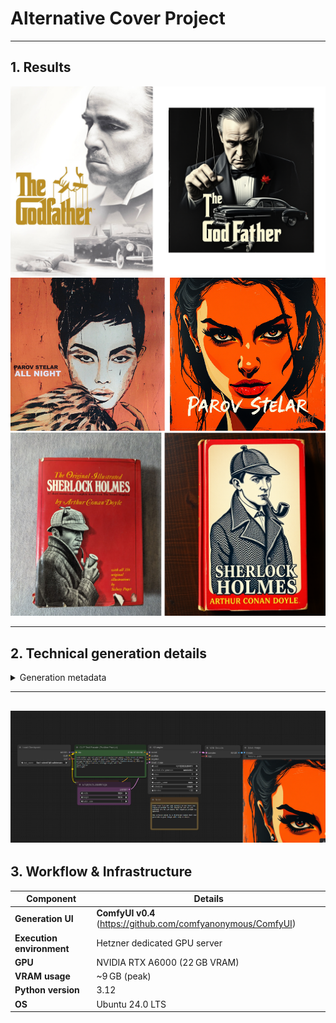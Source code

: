 # Alternative Cover Project

---

## 1. Results


![dvd](assets/dvd.png)
![vinyl](assets/vinyl.png)
![book](assets/book.png)

---

## 2. Technical generation details  


<details>
<summary>Generation metadata</summary>

| Field | Value |
|-------|-------|
| **Model** | Flux1 Schnell FP8 |
| **Model Link** | <https://huggingface.co/Comfy-Org/flux1-schnell/blob/main/flux1-schnell-fp8.safetensors> |
| **Sampler** | `Euler` |
| **Steps** | `5` |
| **CFG Scale** | `1.0` |
| **Seed** | `randomized` |
| **Resolution** | `1024 × 1024` |
| **Batch size** | `4` |

**Prompt**
```
bold modern pop art portrait of a mysterious woman, thick brush strokes, expressive eyes, dramatic eyeliner, minimal facial features, orange grunge background with visible paint textures, fashion-forward, abstract realism, sharp contrast, vintage vinyl, with text
Parov Stelar
All night
```
```
dramatic grayscale poster, close-up of a serious older man with slicked-back hair and tuxedo, puppet master hand, above vintage text The Godfather, mafia crime theme, 1940s black car with bullet holes, lifeless body on pavement, soft light, cinematic depth, movie poster style, high contrast, classic mafia atmosphere, VHS, textured background
```
```
vintage red book cover, black and white ink illustration of a detective in tweed coat and deerstalker hat, smoking a curved pipe, serious expression, classic 19th-century style, dramatic lighting, bold serif typography, yellow and white text layout, traditional literary style, textured background, slight book wear and tear for realism
sherlock holmes by arthur conan doyle
``` 

</details>

---
![Alt Cover A](assets/screenshot.png)
---

## 3. Workflow & Infrastructure

| Component | Details |
|-----------|---------|
| **Generation UI** | **ComfyUI v0.4** (<https://github.com/comfyanonymous/ComfyUI>) |
| **Execution environment** | Hetzner dedicated GPU server |
| **GPU** | NVIDIA RTX A6000 (22 GB VRAM) |
| **VRAM usage** | ~9 GB (peak) |
| **Python version** | 3.12 |
| **OS** | Ubuntu 24.0 LTS |


